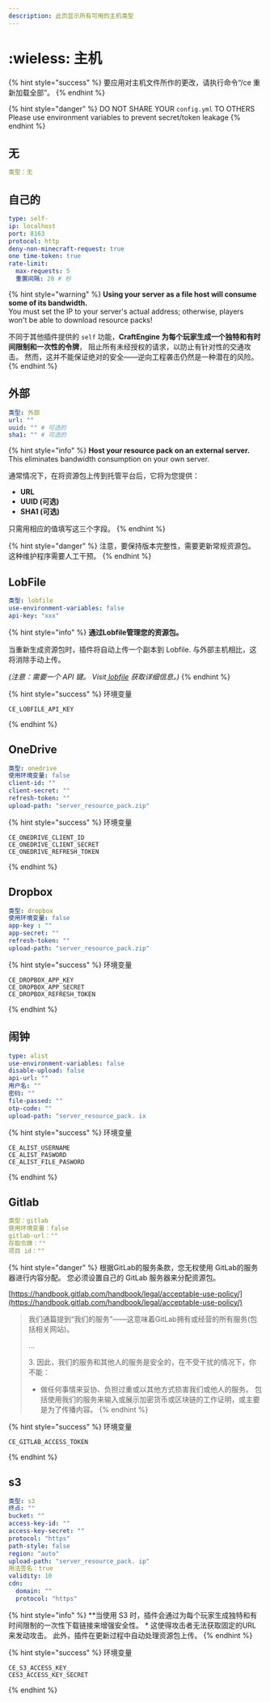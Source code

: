 ```yaml
---
description: 此页显示所有可用的主机类型
---
```


# :wieless: 主机

{% hint style="success" %}
要应用对主机文件所作的更改，请执行命令“/ce 重新加载全部”。
{% endhint %}

{% hint style="danger" %}
DO NOT SHARE YOUR `config.yml` TO OTHERS\
Please use environment variables to prevent secret/token leakage
{% endhint %}

## 无

```yaml
类型：无
```

## 自己的

```yaml
type: self-
ip: localhost
port: 8163
protocol: http
deny-non-minecraft-request: true
one time-token: true
rate-limit:
  max-requests: 5
  重置间隔: 20 # 秒
```

{% hint style="warning" %}
**Using your server as a file host will consume some of its bandwidth.**\
You must set the IP to your server's actual address; otherwise, players won't be able to download resource packs!

不同于其他插件提供的 `self` 功能，**CraftEngine 为每个玩家生成一个独特和有时间限制和一次性的令牌**， 阻止所有未经授权的请求，以防止有针对性的交通攻击。 然而，这并不能保证绝对的安全——逆向工程袭击仍然是一种潜在的风险。
{% endhint %}

## 外部

```yaml
类型: 外部
url: ""
uuid: "" # 可选的
sha1: "" # 可选的
```

{% hint style="info" %}
**Host your resource pack on an external server.**\
This eliminates bandwidth consumption on your own server.

通常情况下，在将资源包上传到托管平台后，它将为您提供：

- **URL**
- **UUID (可选)**
- **SHA1 (可选)**

只需用相应的值填写这三个字段。
{% endhint %}

{% hint style="danger" %}
注意，要保持版本完整性，需要更新常规资源包。 这种维护程序需要人工干预。
{% endhint %}

## LobFile

```yaml
类型: lobfile
use-environment-variables: false
api-key: "xxx"
```

{% hint style="info" %}
**通过Lobfile管理您的资源包。**

当重新生成资源包时，插件将自动上传一个副本到 Lobfile. 与外部主机相比，这将消除手动上传。

_(注意：需要一个 API 键。 Visit_[ _lobfile_](https://lobfile.com/) _获取详细信息。)_
{% endhint %}

{% hint style="success" %}
环境变量

```
CE_LOBFILE_API_KEY
```

{% endhint %}

## OneDrive

```yaml
类型: onedrive
使用环境变量: false
client-id: ""
client-secret: ""
refresh-token: ""
upload-path: "server_resource_pack.zip"
```

{% hint style="success" %}
环境变量

```
CE_ONEDRIVE_CLIENT_ID
CE_ONEDRIVE_CLIENT_SECRET
CE_ONEDRIVE_REFRESH_TOKEN
```

{% endhint %}

## Dropbox

```yaml
类型: dropbox
使用环境变量: false
app-key : ""
app-secret: ""
refresh-token: ""
upload-path: "server_resource_pack.zip"
```

{% hint style="success" %}
环境变量

```
CE_DROPBOX_APP_KEY
CE_DROPBOX_APP_SECRET
CE_DROPBOX_REFRESH_TOKEN
```

{% endhint %}

## 闹钟

```yaml
type: alist
use-environment-variables: false
disable-upload: false
api-url: ""
用户名: ""
密码: ""
file-passed: ""
otp-code: ""
upload-path: "server_resource_pack. ix
```

{% hint style="success" %}
环境变量

```
CE_ALIST_USERNAME
CE_ALIST_PASWORD
CE_ALIST_FILE_PASWORD
```

{% endhint %}

## Gitlab

```yaml
类型：gitlab
使用环境变量：false
gitlab-url：""
存取令牌：""
项目 id：""
```

{% hint style="danger" %}
根据GitLab的服务条款，您无权使用 GitLab的服务器进行内容分配。 您必须设置自己的 GitLab 服务器来分配资源包。

[https://handbook.gitlab.com/handbook/legal/acceptable-use-policy/](https://handbook.gitlab.com/handbook/legal/acceptable-use-policy/)

> 我们通篇提到“我们的服务”——这意味着GitLab拥有或经营的所有服务(包括相关网站)。
>
> ...
>
> 3\. 因此，我们的服务和其他人的服务是安全的，在不受干扰的情况下，你不能：
>
> - 做任何事情来妥协、负担过重或以其他方式损害我们或他人的服务。 包括使用我们的服务来输入或展示加密货币或区块链的工作证明，或主要是为了传播内容。
>   {% endhint %}

{% hint style="success" %}
环境变量

```
CE_GITLAB_ACCESS_TOKEN
```

{% endhint %}

## s3

```yaml
类型: s3
终点: ""
bucket: ""
access-key-id: ""
access-key-secret: ""
protocol: "https"
path-style: false
region: "auto"
upload-path: "server_resource_pack. ip"
用法签名：true
validity: 10
cdn:
  domain: ""
  protocol: "https"
```

{% hint style="info" %}
\*\*当使用 S3 时，插件会通过为每个玩家生成独特和有时间限制的一次性下载链接来增强安全性。 \* 这使得攻击者无法获取固定的URL来发动攻击。 此外，插件在更新过程中自动处理资源包上传。
{% endhint %}

{% hint style="success" %}
环境变量

```
CE_S3_ACCESS_KEY_
CES3_ACCESS_KEY_SECRET
```

{% endhint %}

